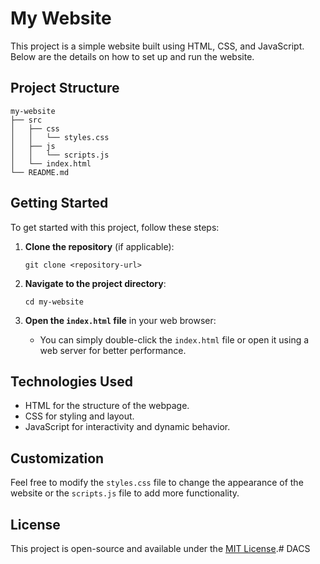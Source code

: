 # My Website

This project is a simple website built using HTML, CSS, and JavaScript. Below are the details on how to set up and run the website.

## Project Structure

```
my-website
├── src
│   ├── css
│   │   └── styles.css
│   ├── js
│   │   └── scripts.js
│   └── index.html
└── README.md
```

## Getting Started

To get started with this project, follow these steps:

1. **Clone the repository** (if applicable):
   ```
   git clone <repository-url>
   ```

2. **Navigate to the project directory**:
   ```
   cd my-website
   ```

3. **Open the `index.html` file** in your web browser:
   - You can simply double-click the `index.html` file or open it using a web server for better performance.

## Technologies Used

- HTML for the structure of the webpage.
- CSS for styling and layout.
- JavaScript for interactivity and dynamic behavior.

## Customization

Feel free to modify the `styles.css` file to change the appearance of the website or the `scripts.js` file to add more functionality.

## License

This project is open-source and available under the [MIT License](LICENSE).#   D A C S  
 
